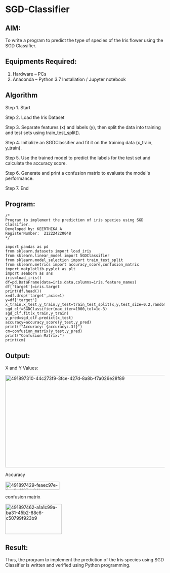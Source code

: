 # SGD-Classifier
## AIM:
To write a program to predict the type of species of the Iris flower using the SGD Classifier.

## Equipments Required:
1. Hardware – PCs
2. Anaconda – Python 3.7 Installation / Jupyter notebook

## Algorithm
Step 1. Start

Step 2. Load the Iris Dataset

Step 3. Separate features (x) and labels (y), then split the data into training and test sets using train_test_split().

Step 4. Initialize an SGDClassifier and fit it on the training data (x_train, y_train).

Step 5. Use the trained model to predict the labels for the test set and calculate the accuracy score.

Step 6. Generate and print a confusion matrix to evaluate the model's performance.

Step 7. End
## Program:
```
/*
Program to implement the prediction of iris species using SGD Classifier.
Developed by: KEERTHIKA A
RegisterNumber:  212224220048
*/
```
```
import pandas as pd
from sklearn.datasets import load_iris
from sklearn.linear_model import SGDClassifier
from sklearn.model_selection import train_test_split
from sklearn.metrics import accuracy_score,confusion_matrix
import matplotlib.pyplot as plt
import seaborn as sns
iris=load_iris()
df=pd.DataFrame(data=iris.data,columns=iris.feature_names)
df['target']=iris.target
print(df.head())
x=df.drop('target',axis=1)
y=df['target']
x_train,x_test,y_train,y_test=train_test_split(x,y,test_size=0.2,random_state=42)
sgd_clf=SGDClassifier(max_iter=1000,tol=1e-3)
sgd_clf.fit(x_train,y_train)
y_pred=sgd_clf.predict(x_test)
accuracy=accuracy_score(y_test,y_pred)
print(f"Accuracy: {accuracy:.3f}")
cm=confusion_matrix(y_test,y_pred)
print("Confusion Matrix:")
print(cm)
```

## Output:
X and Y Values:

<img width="778" height="291" alt="491897310-44c273f9-3fce-427d-8a8b-f7a026e28f89" src="https://github.com/user-attachments/assets/9402715f-cb1c-4527-b0f6-42b4143ef4a9" />

Accuracy

<img width="171" height="25" alt="491897429-feaec97e-9ce9-4137-b64b-c7df3e752778" src="https://github.com/user-attachments/assets/5cf5b4cd-abc5-4692-8053-fb973f35a508" />


confusion matrix

<img width="178" height="95" alt="491897462-a1a1c99a-ba31-45b2-88c6-c50799f923b9" src="https://github.com/user-attachments/assets/c4c1e8f9-87ec-4989-a58f-cded0c4cfa72" />




## Result:
Thus, the program to implement the prediction of the Iris species using SGD Classifier is written and verified using Python programming.
